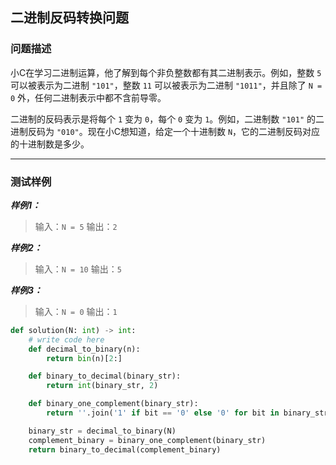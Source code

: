 ## 二进制反码转换问题

### 问题描述

小C在学习二进制运算，他了解到每个非负整数都有其二进制表示。例如，整数 `5` 可以被表示为二进制 `"101"`，整数 `11` 可以被表示为二进制 `"1011"`，并且除了 `N = 0` 外，任何二进制表示中都不含前导零。

二进制的反码表示是将每个 `1` 变为 `0`，每个 `0` 变为 `1`。例如，二进制数 `"101"` 的二进制反码为 `"010"`。现在小C想知道，给定一个十进制数 `N`，它的二进制反码对应的十进制数是多少。

------

### 测试样例

***样例1：***

> 输入：`N = 5`
> 输出：`2`

***样例2：***

> 输入：`N = 10`
> 输出：`5`

***样例3：***

> 输入：`N = 0`
> 输出：`1`

```python
def solution(N: int) -> int:
    # write code here
    def decimal_to_binary(n):
        return bin(n)[2:]

    def binary_to_decimal(binary_str):
        return int(binary_str, 2)

    def binary_one_complement(binary_str):
        return ''.join('1' if bit == '0' else '0' for bit in binary_str)

    binary_str = decimal_to_binary(N)
    complement_binary = binary_one_complement(binary_str)
    return binary_to_decimal(complement_binary)
```

